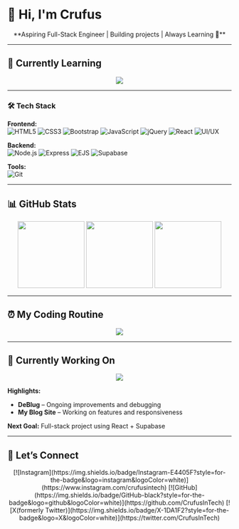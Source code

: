 # 👋 Hi, I'm Crufus

<p align="center">
**Aspiring Full-Stack Engineer | Building projects | Always Learning 🚀**
</p>

---

## 🌱 Currently Learning
<p align="center">
  <img src="https://readme-typing-svg.herokuapp.com?font=Fira+Code&pause=1000&color=00F77B&width=500&lines=React;API;Frontend+Best+Practices">
</p>

---

### 🛠 Tech Stack

**Frontend:**  
![HTML5](https://img.shields.io/badge/HTML5-E34F26?style=for-the-badge&logo=html5&logoColor=white) 
![CSS3](https://img.shields.io/badge/CSS3-1572B6?style=for-the-badge&logo=css3&logoColor=white) 
![Bootstrap](https://img.shields.io/badge/Bootstrap-7952B3?style=for-the-badge&logo=bootstrap&logoColor=white) 
![JavaScript](https://img.shields.io/badge/JavaScript-F7DF1E?style=for-the-badge&logo=javascript&logoColor=black) 
![jQuery](https://img.shields.io/badge/jQuery-0769AD?style=for-the-badge&logo=jquery&logoColor=white) 
![React](https://img.shields.io/badge/React-61DAFB?style=for-the-badge&logo=react&logoColor=black) 
![UI/UX](https://img.shields.io/badge/UI%2FUX-FF69B4?style=for-the-badge&logo=figma&logoColor=white)  

**Backend:**  
![Node.js](https://img.shields.io/badge/Node.js-339933?style=for-the-badge&logo=node.js&logoColor=white) 
![Express](https://img.shields.io/badge/Express-000000?style=for-the-badge&logo=express&logoColor=white) 
![EJS](https://img.shields.io/badge/EJS-000000?style=for-the-badge&logo=ejs&logoColor=white) 
![Supabase](https://img.shields.io/badge/Supabase-3ECF8E?style=for-the-badge&logo=supabase&logoColor=white)  

**Tools:**  
![Git](https://img.shields.io/badge/Git-F05032?style=for-the-badge&logo=git&logoColor=white)

---

## 📊 GitHub Stats
<p align="center">
<img height="150px" src="https://github-readme-stats.vercel.app/api?username=CrufusInTech&show_icons=true&theme=radical" />
<img height="150px" src="https://streak-stats.demolab.com?user=CrufusInTech&theme=radical&hide_border=true" />
<img height="150px" src="https://github-readme-stats.vercel.app/api/top-langs/?username=CrufusInTech&layout=compact&theme=radical" />
</p>

---

## ⏰ My Coding Routine
<p align="center">
<img src="https://readme-typing-svg.herokuapp.com?font=Fira+Code&size=24&duration=3000&pause=1000&color=FF5733&vCenter=true&width=500&lines=Discipline+is+hard;Consistent+discipline+is+harder;I+think+more+than+I+code">
</p>

---

## 🚧 Currently Working On
<p align="center">
<img src="https://readme-typing-svg.herokuapp.com?font=Fira+Code&size=20&pause=1000&color=FFB400&width=500&lines=DeBlug;My+Blog+Site">
</p>

**Highlights:**  
- **DeBlug** – Ongoing improvements and debugging  
- **My Blog Site** – Working on features and responsiveness  

**Next Goal:** Full-stack project using React + Supabase  

---

## 🌟 Let’s Connect
<p align="center">
[![Instagram](https://img.shields.io/badge/Instagram-E4405F?style=for-the-badge&logo=instagram&logoColor=white)](https://www.instagram.com/crufusintech)
[![GitHub](https://img.shields.io/badge/GitHub-black?style=for-the-badge&logo=github&logoColor=white)](https://github.com/CrufusInTech)
[![X(formerly Twitter)](https://img.shields.io/badge/X-1DA1F2?style=for-the-badge&logo=X&logoColor=white)](https://twitter.com/CrufusInTech)
</p>
